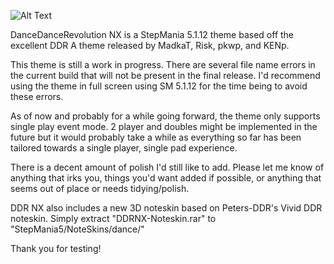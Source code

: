 ![Alt Text](https://i.ibb.co/LS3mg1K/Common-splash.png)

DanceDanceRevolution NX is a StepMania 5.1.12 theme based off the excellent DDR A theme released by MadkaT, Risk, pkwp, and KENp.

This theme is still a work in progress. There are several file name errors in the current build that will not be present in the final release. I'd recommend using the theme in full screen using SM 5.1.12 for the time being to avoid these errors.

As of now and probably for a while going forward, the theme only supports single play event mode. 2 player and doubles might be implemented in the future but it would probably take a while as everything so far has been tailored towards a single player, single pad experience.

There is a decent amount of polish I'd still like to add. Please let me know of anything that irks you, things you'd want added if possible, or anything that seems out of place or needs tidying/polish.

DDR NX also includes a new 3D noteskin based on Peters-DDR's Vivid DDR noteskin. Simply extract "DDRNX-Noteskin.rar" to "StepMania5/NoteSkins/dance/"

Thank you for testing!
